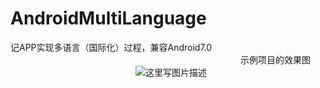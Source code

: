 # AndroidMultiLanguage
记APP实现多语言（国际化）过程，兼容Android7.0 
&emsp;&emsp;&emsp;&emsp;&emsp;&emsp;&emsp;&emsp;&emsp;&emsp;&emsp;&emsp;&emsp;&emsp;  &emsp;&emsp;&emsp;&emsp;&emsp;&emsp;&emsp;&emsp;&emsp;&emsp;&emsp;&emsp;示例项目的效果图
&emsp;&emsp;&emsp;&emsp;&emsp;&emsp;&emsp;&emsp;&emsp;&emsp;&emsp;&emsp;&emsp;&emsp;        ![这里写图片描述](http://oxmx4a7d0.bkt.clouddn.com/blog_finddreams_language20171107.gif)
